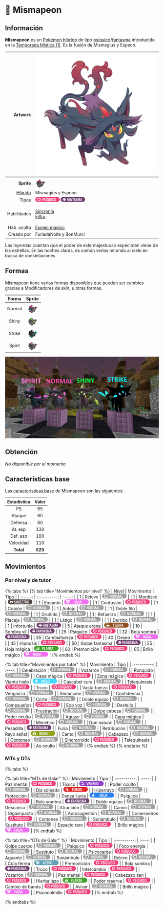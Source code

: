 # 🧬 Mismapeon

## Información

**Mismapeon** es un [Pokémon híbrido](../../funciones/hibridos.md) de tipo [psíquico](https://www.wikidex.net/wiki/Tipo\_ps%C3%ADquico)/[fantasma](https://www.wikidex.net/wiki/Tipo\_fantasma) introducido en la [Temporada Mística (1)](./). Es la fusión de Mismagius y Espeon.

|                     **Artwork** | ![](../../images/pokemon/temporada-1/Mismapeon.png)                                                                                    |
| ------------------------------: | -------------------------------------------------------------------------------------------------------------------------------------- |
|                      **Sprite** | ![Sprite de Mismapeon](../../images/pokemon/temporada-1/Mismapeon-sprite.png)                                                          |
| [Híbrido](../funciones/hibridos.md) | Mismagius y Espeon                                                                                                                     |
|                           Tipos | ![Tipo psiquico](../../images/pokemon/tipos/tipo\_psiquico.png) ![Tipo fantasma](../../images/pokemon/tipos/tipo\_fantasma.png)        |
|                     Habilidades | <p><a href="https://www.wikidex.net/wiki/Sincron%C3%ADa">Sincronía</a><br><a href="https://www.wikidex.net/wiki/Filtro">Filtro</a></p> |
|                     Hab. oculta | [Espejo mágico](https://www.wikidex.net/wiki/Espejo\_m%C3%A1gic)                                                                       |
|                      Creado por | FuriadaNoite y BonMurci                                                                                                                |

Las leyendas cuentan que el poder de este majestuoso espécimen viene de las estrellas. En las noches claras, es común verlos mirando al cielo en busca de constelaciones.

## Formas

Mismapeon tiene varias formas disponibles que pueden ser cambios gracias a Modificadores de skin, u otras formas.

|  Forma |                                            Sprite                                           |
| :----: | :-----------------------------------------------------------------------------------------: |
| Normal |        ![Sprite de Mismapeon](../../images/pokemon/temporada-1/Mismapeon-sprite.png)        |
|  Shiny |  ![Sprite de Mismapeon Shiny](../../images/pokemon/temporada-1/Mismapeon-sprite-shiny.png)  |
| Strike | ![Sprite de Mismapeon Strike](../../images/pokemon/temporada-1/Mismapeon-sprite-strike.png) |
| Spirit | ![Sprite de Mismapeon Spirit](../../images/pokemon/temporada-1/Mismapeon-sprite-spirit.png) |

![Formas de Mismapeon](../../images/pokemon/temporada-1/Mismapeon-formas.png)

## Obtención

_No disponible por el momento_

## Características base

Las [características base](https://www.wikidex.net/wiki/Caracter%C3%ADsticas) de Mismapeon son las siguientes:

| Estadística |  Valor  |
| :---------: | :-----: |
|      PS     |    65   |
|    Ataque   |    60   |
|   Defensa   |    60   |
|   At. esp   |   130   |
|   Def. esp  |   100   |
|  Velocidad  |   110   |
|  **Total**  | **525** |

## Movimientos

### Por nivel y de tutor

{% tabs %}
{% tab title="Movimientos por nivel" %}
| Nivel | Movimiento | Tipo |
| :-----: | :----------: | :----: |
| 1 | Relevo | ![tipo normal](../../images/pokemon/tipos/tipo_normal.png) |
| 1 | Mordisco | ![tipo siniestro](../../images/pokemon/tipos/tipo_siniestro.png) |
| 1 | Encanto | ![tipo hada](../../images/pokemon/tipos/tipo_hada.png) |
| 1 | Confusión | ![tipo psiquico](../../images/pokemon/tipos/tipo_psiquico.png) |
| 1 | Copión | ![tipo normal](../../images/pokemon/tipos/tipo_normal.png) |
| 1 | Antojo | ![tipo normal](../../images/pokemon/tipos/tipo_normal.png) |
| 1 | Doble filo | ![tipo normal](../../images/pokemon/tipos/tipo_normal.png) |
| 1 | Gruñido | ![tipo normal](../../images/pokemon/tipos/tipo_normal.png) |
| 1 | Refuerzo | ![tipo normal](../../images/pokemon/tipos/tipo_normal.png) |
| 1 | Placaje | ![tipo normal](../../images/pokemon/tipos/tipo_normal.png) |
| 1 | Látigo | ![tipo normal](../../images/pokemon/tipos/tipo_normal.png) |
| 1 | Derribo | ![tipo normal](../../images/pokemon/tipos/tipo_normal.png) |
| 1 | Infortunio | ![tipo fantasma](../../images/pokemon/tipos/tipo_fantasma.png) |
| 5 | Ataque arena | ![tipo tierra](../../images/pokemon/tipos/tipo_tierra.png) |
| 10 | Sombra vil | ![tipo fantasma](../../images/pokemon/tipos/tipo_fantasma.png) |
| 25 | Psíquico | ![tipo psiquico](../../images/pokemon/tipos/tipo_psiquico.png) |
| 32 | Bola sombra | ![tipo fantasma](../../images/pokemon/tipos/tipo_fantasma.png) |
| 35 | Cambiafuerza | ![tipo psiquico](../../images/pokemon/tipos/tipo_psiquico.png) |
| 40 | Deseo | ![tipo hada](../../images/pokemon/tipos/tipo_hada.png) |
| 45 | Hipnosis | ![tipo psiquico](../../images/pokemon/tipos/tipo_psiquico.png) |
| 50 | Golpe fantasma | ![tipo fantasma](../../images/pokemon/tipos/tipo_fantasma.png) |
| 55 | Hoja mágica | ![tipo planta](../../images/pokemon/tipos/tipo_planta.png) |
| 60 | Premonición | ![tipo psiquico](../../images/pokemon/tipos/tipo_psiquico.png) |
| 65 | Brillo mágico | ![tipo hada](../../images/pokemon/tipos/tipo_hada.png) |
{% endtab %}

{% tab title="Movimientos por tutor" %}
| Movimiento | Tipo |
| :----------: | :----: |
| Celebración | ![tipo normal](../../images/pokemon/tipos/tipo_normal.png) |
| Vozarrón | ![tipo normal](../../images/pokemon/tipos/tipo_normal.png) |
| Ronquido | ![tipo normal](../../images/pokemon/tipos/tipo_normal.png) |
| Capa mágica | ![tipo psiquico](../../images/pokemon/tipos/tipo_psiquico.png) |
| Zona mágica | ![tipo psiquico](../../images/pokemon/tipos/tipo_psiquico.png) |
| Viento hielo | ![tipo hielo](../../images/pokemon/tipos/tipo_hielo.png) |
| Cascabel cura | ![tipo normal](../../images/pokemon/tipos/tipo_normal.png) |
| Telequinesis | ![tipo psiquico](../../images/pokemon/tipos/tipo_psiquico.png) |
| Truco | ![tipo psiquico](../../images/pokemon/tipos/tipo_psiquico.png) |
| Vasta fuerza | ![tipo psiquico](../../images/pokemon/tipos/tipo_psiquico.png) |
| Venganza | ![tipo normal](../../images/pokemon/tipos/tipo_normal.png) |
| Seducción | ![tipo normal](../../images/pokemon/tipos/tipo_normal.png) |
| Confidencia | ![tipo normal](../../images/pokemon/tipos/tipo_normal.png) |
| Corte | ![tipo normal](../../images/pokemon/tipos/tipo_normal.png) |
| Doble equipo | ![tipo normal](../../images/pokemon/tipos/tipo_normal.png) |
| Comesueños | ![tipo psiquico](../../images/pokemon/tipos/tipo_psiquico.png) |
| Eco voz | ![tipo normal](../../images/pokemon/tipos/tipo_normal.png) |
| Destello | ![tipo normal](../../images/pokemon/tipos/tipo_normal.png) |
| Frustración | ![tipo normal](../../images/pokemon/tipos/tipo_normal.png) |
| Golpe cabeza | ![tipo normal](../../images/pokemon/tipos/tipo_normal.png) |
| Poder oculto | ![tipo normal](../../images/pokemon/tipos/tipo_normal.png) |
| Aguzar | ![tipo normal](../../images/pokemon/tipos/tipo_normal.png) |
| Capa mágica | ![tipo psiquico](../../images/pokemon/tipos/tipo_psiquico.png) |
| Mimético | ![tipo normal](../../images/pokemon/tipos/tipo_normal.png) |
| Don natural | ![tipo normal](../../images/pokemon/tipos/tipo_normal.png) |
| Pesadilla | ![tipo fantasma](../../images/pokemon/tipos/tipo_fantasma.png) |
| Furia | ![tipo normal](../../images/pokemon/tipos/tipo_normal.png) |
| Retribución | ![tipo normal](../../images/pokemon/tipos/tipo_normal.png) |
| Rayo señal | ![tipo bicho](../../images/pokemon/tipos/tipo_bicho.png) |
| Canto | ![tipo normal](../../images/pokemon/tipos/tipo_normal.png) |
| Cabezazo | ![tipo normal](../../images/pokemon/tipos/tipo_normal.png) |
| Contoneo | ![tipo normal](../../images/pokemon/tipos/tipo_normal.png) |
| Sincrorruido | ![tipo psiquico](../../images/pokemon/tipos/tipo_psiquico.png) |
| Telequinesis | ![tipo psiquico](../../images/pokemon/tipos/tipo_psiquico.png) |
| As oculto | ![tipo normal](../../images/pokemon/tipos/tipo_normal.png) |
{% endtab %}
{% endtabs %}

### MTs y DTs
{% tabs %}

{% tab title="MTs de Galar" %}
| Movimiento | Tipo |
| :----------: | :----: |
| Paz mental | ![tipo psiquico](../../images/pokemon/tipos/tipo_psiquico.png) |
| Tóxico | ![tipo veneno](../../images/pokemon/tipos/tipo_veneno.png) |
| Poder oculto | ![tipo normal](../../images/pokemon/tipos/tipo_normal.png) |
| Día soleado | ![tipo fuego](../../images/pokemon/tipos/tipo_fuego.png) |
| Hiperrayo | ![tipo normal](../../images/pokemon/tipos/tipo_normal.png) |
| Protección | ![tipo normal](../../images/pokemon/tipos/tipo_normal.png) |
| Danza lluvia | ![tipo agua](../../images/pokemon/tipos/tipo_agua.png) |
| Psíquico | ![tipo psiquico](../../images/pokemon/tipos/tipo_psiquico.png) |
| Bola sombra | ![tipo fantasma](../../images/pokemon/tipos/tipo_fantasma.png) |
| Doble equipo | ![tipo normal](../../images/pokemon/tipos/tipo_normal.png) |
| Descanso | ![tipo normal](../../images/pokemon/tipos/tipo_normal.png) |
| Atracción | ![tipo normal](../../images/pokemon/tipos/tipo_normal.png) |
| Canon | ![tipo normal](../../images/pokemon/tipos/tipo_normal.png) |
| Gigaimpacto | ![tipo normal](../../images/pokemon/tipos/tipo_normal.png) |
| Autosugestión | ![tipo normal](../../images/pokemon/tipos/tipo_normal.png) |
| Comesueños | ![tipo psiquico](../../images/pokemon/tipos/tipo_psiquico.png) |
| Contoneo | ![tipo normal](../../images/pokemon/tipos/tipo_normal.png) |
| Sonámbulo | ![tipo normal](../../images/pokemon/tipos/tipo_normal.png) |
| Sustituto | ![tipo normal](../../images/pokemon/tipos/tipo_normal.png) |
| Espacio raro | ![tipo psiquico](../../images/pokemon/tipos/tipo_psiquico.png) |
| Brillo mágico | ![tipo hada](../../images/pokemon/tipos/tipo_hada.png) |
{% endtab %}

{% tab title="DTs de Galar" %}
| Movimiento | Tipo |
| :----------: | :----: |
| Golpe cuerpo | ![tipo normal](../../images/pokemon/tipos/tipo_normal.png) |
| Psíquico | ![tipo psiquico](../../images/pokemon/tipos/tipo_psiquico.png) |
| Foco energía | ![tipo normal](../../images/pokemon/tipos/tipo_normal.png) |
| Sustituto | ![tipo normal](../../images/pokemon/tipos/tipo_normal.png) |
| Psicocarga | ![tipo psiquico](../../images/pokemon/tipos/tipo_psiquico.png) |
| Aguante | ![tipo normal](../../images/pokemon/tipos/tipo_normal.png) |
| Sonámbulo | ![tipo normal](../../images/pokemon/tipos/tipo_normal.png) |
| Relevo | ![tipo normal](../../images/pokemon/tipos/tipo_normal.png) |
| Cola férrea | ![tipo acero](../../images/pokemon/tipos/tipo_acero.png) |
| Premonición | ![tipo psiquico](../../images/pokemon/tipos/tipo_psiquico.png) |
| Bola sombra | ![tipo fantasma](../../images/pokemon/tipos/tipo_fantasma.png) |
| Truco | ![tipo psiquico](../../images/pokemon/tipos/tipo_psiquico.png) |
| Intercambio | ![tipo psiquico](../../images/pokemon/tipos/tipo_psiquico.png) |
| Vozarrón | ![tipo normal](../../images/pokemon/tipos/tipo_normal.png) |
| Paz mental | ![tipo psiquico](../../images/pokemon/tipos/tipo_psiquico.png) |
| Cabezazo zen | ![tipo psiquico](../../images/pokemon/tipos/tipo_psiquico.png) |
| Hierba lazo | ![tipo planta](../../images/pokemon/tipos/tipo_planta.png) |
| Poder reserva | ![tipo psiquico](../../images/pokemon/tipos/tipo_psiquico.png) |
| Cambio de banda | ![tipo psiquico](../../images/pokemon/tipos/tipo_psiquico.png) |
| Avivar | ![tipo normal](../../images/pokemon/tipos/tipo_normal.png) |
| Brillo mágico | ![tipo hada](../../images/pokemon/tipos/tipo_hada.png) |
| Psicocolmillo | ![tipo psiquico](../../images/pokemon/tipos/tipo_psiquico.png) |
{% endtab %}

{% endtabs %}
